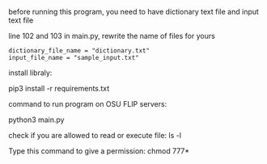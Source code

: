 before running this program, you need to have dictionary text file and input text file

line 102 and 103 in main.py, rewrite the name of files for yours

    dictionary_file_name = "dictionary.txt"
    input_file_name = "sample_input.txt"


install libraly:

pip3 install -r requirements.txt

command to run program on OSU FLIP servers:

python3 main.py


check if you are allowed to read or execute file:
ls -l

Type this command to give a permission:
chmod 777*